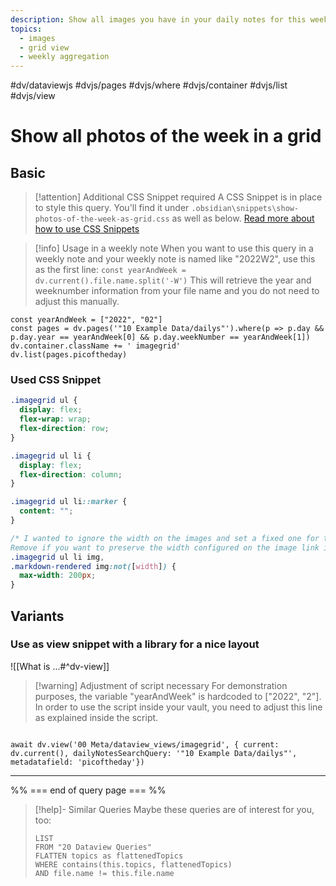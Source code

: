 ```yaml
---
description: Show all images you have in your daily notes for this week in an image grid 
topics:
  - images
  - grid view
  - weekly aggregation
---
```

#dv/dataviewjs #dvjs/pages #dvjs/where #dvjs/container #dvjs/list #dvjs/view


# Show all photos of the week in a grid

## Basic 

> [!attention] Additional CSS Snippet required
> A CSS Snippet is in place to style this query. You'll find it under `.obsidian\snippets\show-photos-of-the-week-as-grid.css`  as well as below. [Read more about how to use CSS Snippets](https://help.obsidian.md/How+to/Add+custom+styles#Use+Themes+and+or+CSS+snippets)

> [!info] Usage in a weekly note
> When you want to use this query in a weekly note and your weekly note is named like "2022W2", use this as the first line: 
> `const yearAndWeek = dv.current().file.name.split('-W')`
>  This will retrieve the year and weeknumber information from your file name and you do not need to adjust this manually.

```dataviewjs
const yearAndWeek = ["2022", "02"]
const pages = dv.pages('"10 Example Data/dailys"').where(p => p.day && p.day.year == yearAndWeek[0] && p.day.weekNumber == yearAndWeek[1])
dv.container.className += ' imagegrid'
dv.list(pages.picoftheday)
```

### Used CSS Snippet

```css
.imagegrid ul {
  display: flex;
  flex-wrap: wrap;
  flex-direction: row;
}

.imagegrid ul li {
  display: flex;
  flex-direction: column;
}

.imagegrid ul li::marker {
  content: "";
}

/* I wanted to ignore the width on the images and set a fixed one for them.
Remove if you want to preserve the width configured on the image link itself. */
.imagegrid ul li img,
.markdown-rendered img:not([width]) {
  max-width: 200px;
}
```

## Variants

### Use as view snippet with a library for a nice layout

![[What is ...#^dv-view]]

> [!warning] Adjustment of script necessary
> For demonstration purposes, the variable "yearAndWeek" is hardcoded to ["2022", "2"]. In order to use the script inside your vault, you need to adjust this line as explained inside the script.
```dataviewjs

await dv.view('00 Meta/dataview_views/imagegrid', { current: dv.current(), dailyNotesSearchQuery: '"10 Example Data/dailys"', metadatafield: 'picoftheday'})
```

---
%% === end of query page === %%
> [!help]- Similar Queries
> Maybe these queries are of interest for you, too:
> ```dataview
> LIST
> FROM "20 Dataview Queries"
> FLATTEN topics as flattenedTopics
> WHERE contains(this.topics, flattenedTopics)
> AND file.name != this.file.name
> ```